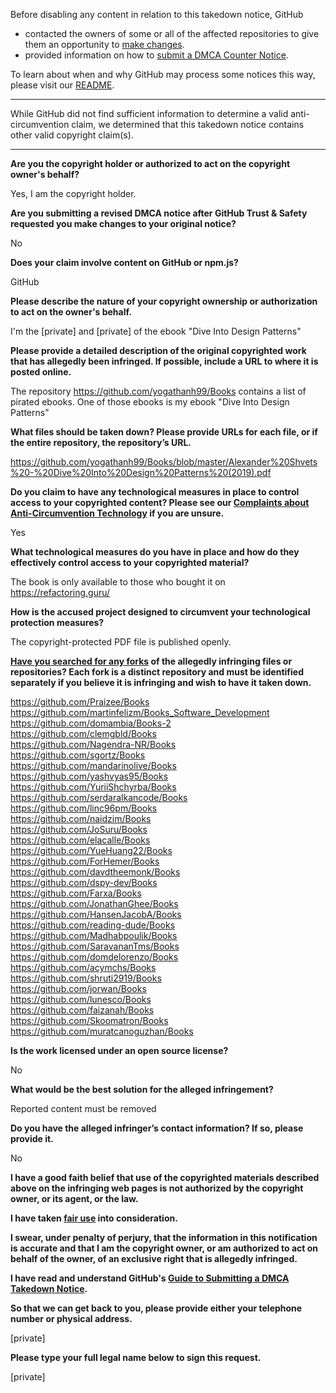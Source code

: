 Before disabling any content in relation to this takedown notice, GitHub
- contacted the owners of some or all of the affected repositories to give them an opportunity to [make changes](https://docs.github.com/en/github/site-policy/dmca-takedown-policy#a-how-does-this-actually-work).
- provided information on how to [submit a DMCA Counter Notice](https://docs.github.com/en/articles/guide-to-submitting-a-dmca-counter-notice).

To learn about when and why GitHub may process some notices this way, please visit our [README](https://github.com/github/dmca/blob/master/README.md#anatomy-of-a-takedown-notice).

---

While GitHub did not find sufficient information to determine a valid anti-circumvention claim, we determined that this takedown notice contains other valid copyright claim(s).

---

**Are you the copyright holder or authorized to act on the copyright owner's behalf?**  
  
Yes, I am the copyright holder.  
  
**Are you submitting a revised DMCA notice after GitHub Trust & Safety requested you make changes to your original notice?**  
  
No  
  
**Does your claim involve content on GitHub or npm.js?**  
  
GitHub  
  
**Please describe the nature of your copyright ownership or authorization to act on the owner's behalf.**  
  
I'm the [private] and [private] of the ebook "Dive Into Design Patterns"  
  
**Please provide a detailed description of the original copyrighted work that has allegedly been infringed. If possible, include a URL to where it is posted online.**  
  
The repository https://github.com/yogathanh99/Books contains a list of pirated ebooks. One of those ebooks is my ebook "Dive Into Design Patterns"  
  
**What files should be taken down? Please provide URLs for each file, or if the entire repository, the repository’s URL.**  
  
https://github.com/yogathanh99/Books/blob/master/Alexander%20Shvets%20-%20Dive%20Into%20Design%20Patterns%20(2019).pdf  
  
**Do you claim to have any technological measures in place to control access to your copyrighted content? Please see our <a href="https://docs.github.com/articles/guide-to-submitting-a-dmca-takedown-notice#complaints-about-anti-circumvention-technology">Complaints about Anti-Circumvention Technology</a> if you are unsure.**  
  
Yes  
  
**What technological measures do you have in place and how do they effectively control access to your copyrighted material?**  
  
The book is only available to those who bought it on https://refactoring.guru/  
  
**How is the accused project designed to circumvent your technological protection measures?**  
  
The copyright-protected PDF file is published openly.  
  
**<a href="https://docs.github.com/articles/dmca-takedown-policy#b-what-about-forks-or-whats-a-fork">Have you searched for any forks</a> of the allegedly infringing files or repositories? Each fork is a distinct repository and must be identified separately if you believe it is infringing and wish to have it taken down.**  
  
https://github.com/Praizee/Books  
https://github.com/martinfelizm/Books_Software_Development  
https://github.com/domambia/Books-2  
https://github.com/clemgbld/Books  
https://github.com/Nagendra-NR/Books  
https://github.com/sgortz/Books  
https://github.com/mandarinolive/Books  
https://github.com/yashvyas95/Books  
https://github.com/YuriiShchyrba/Books  
https://github.com/serdaralkancode/Books  
https://github.com/linc96pm/Books  
https://github.com/naidzim/Books  
https://github.com/JoSuru/Books  
https://github.com/elacalle/Books  
https://github.com/YueHuang22/Books  
https://github.com/ForHemer/Books  
https://github.com/davdtheemonk/Books  
https://github.com/dspy-dev/Books  
https://github.com/Farxa/Books  
https://github.com/JonathanGhee/Books  
https://github.com/HansenJacobA/Books  
https://github.com/reading-dude/Books  
https://github.com/Madhabpoulik/Books  
https://github.com/SaravananTms/Books  
https://github.com/domdelorenzo/Books  
https://github.com/acymchs/Books  
https://github.com/shruti2919/Books  
https://github.com/jorwan/Books  
https://github.com/lunesco/Books  
https://github.com/faizanah/Books  
https://github.com/Skoomatron/Books  
https://github.com/muratcanoguzhan/Books  
  
**Is the work licensed under an open source license?**  
  
No  
  
**What would be the best solution for the alleged infringement?**  
  
Reported content must be removed  
  
**Do you have the alleged infringer’s contact information? If so, please provide it.**  
  
No  
  
**I have a good faith belief that use of the copyrighted materials described above on the infringing web pages is not authorized by the copyright owner, or its agent, or the law.**  
  
**I have taken <a href="https://www.lumendatabase.org/topics/22">fair use</a> into consideration.**  
  
**I swear, under penalty of perjury, that the information in this notification is accurate and that I am the copyright owner, or am authorized to act on behalf of the owner, of an exclusive right that is allegedly infringed.**  
  
**I have read and understand GitHub's <a href="https://docs.github.com/articles/guide-to-submitting-a-dmca-takedown-notice/">Guide to Submitting a DMCA Takedown Notice</a>.**  
  
**So that we can get back to you, please provide either your telephone number or physical address.**  
  
[private]  
  
**Please type your full legal name below to sign this request.**  
  
[private]  
